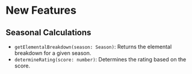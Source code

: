 # New Features

## Seasonal Calculations
- `getElementalBreakdown(season: Season)`: Returns the elemental breakdown for a given season.
- `determineRating(score: number)`: Determines the rating based on the score. 